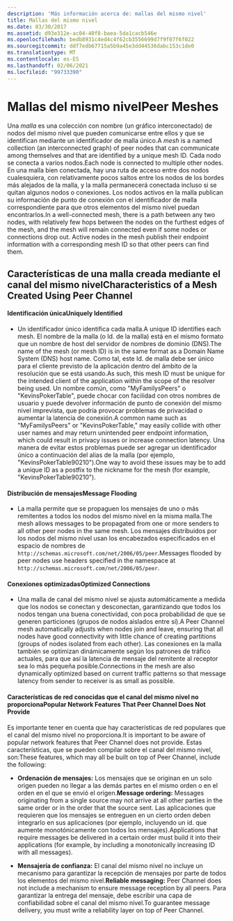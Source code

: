```yaml
---
description: 'Más información acerca de: mallas del mismo nivel'
title: Mallas del mismo nivel
ms.date: 03/30/2017
ms.assetid: d93e312e-ac04-40f8-baea-5da1cacb546e
ms.openlocfilehash: bedb8931c4ed4c4f62cb3556699d7f9f07f6f022
ms.sourcegitcommit: ddf7edb67715a5b9a45e3dd44536dabc153c1de0
ms.translationtype: MT
ms.contentlocale: es-ES
ms.lasthandoff: 02/06/2021
ms.locfileid: "99733390"
---
```

# <a name="peer-meshes"></a><span data-ttu-id="9e91c-103">Mallas del mismo nivel</span><span class="sxs-lookup"><span data-stu-id="9e91c-103">Peer Meshes</span></span>

<span data-ttu-id="9e91c-104">Una *malla* es una colección con nombre (un gráfico interconectado) de nodos del mismo nivel que pueden comunicarse entre ellos y que se identifican mediante un identificador de malla único.</span><span class="sxs-lookup"><span data-stu-id="9e91c-104">A *mesh* is a named collection (an interconnected graph) of peer nodes that can communicate among themselves and that are identified by a unique mesh ID.</span></span> <span data-ttu-id="9e91c-105">Cada nodo se conecta a varios nodos.</span><span class="sxs-lookup"><span data-stu-id="9e91c-105">Each node is connected to multiple other nodes.</span></span> <span data-ttu-id="9e91c-106">En una malla bien conectada, hay una ruta de acceso entre dos nodos cualesquiera, con relativamente pocos saltos entre los nodos de los bordes más alejados de la malla, y la malla permanecerá conectada incluso si se quitan algunos nodos o conexiones. Los nodos activos en la malla publican su información de punto de conexión con el identificador de malla correspondiente para que otros elementos del mismo nivel puedan encontrarlos.</span><span class="sxs-lookup"><span data-stu-id="9e91c-106">In a well-connected mesh, there is a path between any two nodes, with relatively few hops between the nodes on the furthest edges of the mesh, and the mesh will remain connected even if some nodes or connections drop out. Active nodes in the mesh publish their endpoint information with a corresponding mesh ID so that other peers can find them.</span></span>  
  
## <a name="characteristics-of-a-mesh-created-using-peer-channel"></a><span data-ttu-id="9e91c-107">Características de una malla creada mediante el canal del mismo nivel</span><span class="sxs-lookup"><span data-stu-id="9e91c-107">Characteristics of a Mesh Created Using Peer Channel</span></span>  
  
#### <a name="uniquely-identified"></a><span data-ttu-id="9e91c-108">Identificación única</span><span class="sxs-lookup"><span data-stu-id="9e91c-108">Uniquely Identified</span></span>  
  
- <span data-ttu-id="9e91c-109">Un identificador único identifica cada malla.</span><span class="sxs-lookup"><span data-stu-id="9e91c-109">A unique ID identifies each mesh.</span></span> <span data-ttu-id="9e91c-110">El nombre de la malla (o Id. de la malla) está en el mismo formato que un nombre de host del servidor de nombres de dominio (DNS).</span><span class="sxs-lookup"><span data-stu-id="9e91c-110">The name of the mesh (or mesh ID) is in the same format as a Domain Name System (DNS) host name.</span></span> <span data-ttu-id="9e91c-111">Como tal, este Id. de malla debe ser único para el cliente previsto de la aplicación dentro del ámbito de la resolución que se está usando.</span><span class="sxs-lookup"><span data-stu-id="9e91c-111">As such, this mesh ID must be unique for the intended client of the application within the scope of the resolver being used.</span></span> <span data-ttu-id="9e91c-112">Un nombre común, como "MyFamilysPeers" o "KevinsPokerTable", puede chocar con facilidad con otros nombres de usuario y puede devolver información de punto de conexión del mismo nivel imprevista, que podría provocar problemas de privacidad o aumentar la latencia de conexión.</span><span class="sxs-lookup"><span data-stu-id="9e91c-112">A common name such as "MyFamilysPeers" or "KevinsPokerTable," may easily collide with other user names and may return unintended peer endpoint information, which could result in privacy issues or increase connection latency.</span></span> <span data-ttu-id="9e91c-113">Una manera de evitar estos problemas puede ser agregar un identificador único a continuación del alias de la malla (por ejemplo, "KevinsPokerTable90210").</span><span class="sxs-lookup"><span data-stu-id="9e91c-113">One way to avoid these issues may be to add a unique ID as a postfix to the nickname for the mesh (for example, "KevinsPokerTable90210").</span></span>  
  
#### <a name="message-flooding"></a><span data-ttu-id="9e91c-114">Distribución de mensajes</span><span class="sxs-lookup"><span data-stu-id="9e91c-114">Message Flooding</span></span>  
  
- <span data-ttu-id="9e91c-115">La malla permite que se propaguen los mensajes de uno o más remitentes a todos los nodos del mismo nivel en la misma malla.</span><span class="sxs-lookup"><span data-stu-id="9e91c-115">The mesh allows messages to be propagated from one or more senders to all other peer nodes in the same mesh.</span></span> <span data-ttu-id="9e91c-116">Los mensajes distribuidos por los nodos del mismo nivel usan los encabezados especificados en el espacio de nombres de `http://schemas.microsoft.com/net/2006/05/peer`.</span><span class="sxs-lookup"><span data-stu-id="9e91c-116">Messages flooded by peer nodes use headers specified in the namespace at `http://schemas.microsoft.com/net/2006/05/peer`.</span></span>  
  
#### <a name="optimized-connections"></a><span data-ttu-id="9e91c-117">Conexiones optimizadas</span><span class="sxs-lookup"><span data-stu-id="9e91c-117">Optimized Connections</span></span>  
  
- <span data-ttu-id="9e91c-118">Una malla de canal del mismo nivel se ajusta automáticamente a medida que los nodos se conectan y desconectan, garantizando que todos los nodos tengan una buena conectividad, con poca probabilidad de que se generen particiones (grupos de nodos aislados entre sí).</span><span class="sxs-lookup"><span data-stu-id="9e91c-118">A Peer Channel mesh automatically adjusts when nodes join and leave, ensuring that all nodes have good connectivity with little chance of creating partitions (groups of nodes isolated from each other).</span></span> <span data-ttu-id="9e91c-119">Las conexiones en la malla también se optimizan dinámicamente según los patrones de tráfico actuales, para que así la latencia de mensaje del remitente al receptor sea lo más pequeña posible.</span><span class="sxs-lookup"><span data-stu-id="9e91c-119">Connections in the mesh are also dynamically optimized based on current traffic patterns so that message latency from sender to receiver is as small as possible.</span></span>  
  
#### <a name="popular-network-features-that-peer-channel-does-not-provide"></a><span data-ttu-id="9e91c-120">Características de red conocidas que el canal del mismo nivel no proporciona</span><span class="sxs-lookup"><span data-stu-id="9e91c-120">Popular Network Features That Peer Channel Does Not Provide</span></span>  

 <span data-ttu-id="9e91c-121">Es importante tener en cuenta que hay características de red populares que el canal del mismo nivel no proporciona.</span><span class="sxs-lookup"><span data-stu-id="9e91c-121">It is important to be aware of popular network features that Peer Channel does not provide.</span></span> <span data-ttu-id="9e91c-122">Estas características, que se pueden compilar sobre el canal del mismo nivel, son:</span><span class="sxs-lookup"><span data-stu-id="9e91c-122">These features, which may all be built on top of Peer Channel, include the following:</span></span>  
  
- <span data-ttu-id="9e91c-123">**Ordenación de mensajes:** Los mensajes que se originan en un solo origen pueden no llegar a las demás partes en el mismo orden o en el orden en el que se envió el origen.</span><span class="sxs-lookup"><span data-stu-id="9e91c-123">**Message ordering:** Messages originating from a single source may not arrive at all other parties in the same order or in the order that the source sent.</span></span> <span data-ttu-id="9e91c-124">Las aplicaciones que requieren que los mensajes se entreguen en un cierto orden deben integrarlo en sus aplicaciones (por ejemplo, incluyendo un id. que aumente monotónicamente con todos los mensajes).</span><span class="sxs-lookup"><span data-stu-id="9e91c-124">Applications that require messages be delivered in a certain order must build it into their applications (for example, by including a monotonically increasing ID with all messages).</span></span>  
  
- <span data-ttu-id="9e91c-125">**Mensajería de confianza:** El canal del mismo nivel no incluye un mecanismo para garantizar la recepción de mensajes por parte de todos los elementos del mismo nivel.</span><span class="sxs-lookup"><span data-stu-id="9e91c-125">**Reliable messaging:** Peer Channel does not include a mechanism to ensure message reception by all peers.</span></span> <span data-ttu-id="9e91c-126">Para garantizar la entrega del mensaje, debe escribir una capa de confiabilidad sobre el canal del mismo nivel.</span><span class="sxs-lookup"><span data-stu-id="9e91c-126">To guarantee message delivery, you must write a reliability layer on top of Peer Channel.</span></span>
